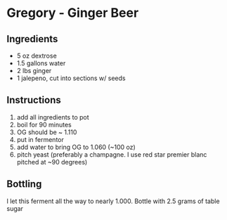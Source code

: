 # Gregory - Ginger Beer

## Ingredients

- 5 oz dextrose
- 1.5 gallons water
- 2 lbs ginger
- 1 jalepeno, cut into sections w/ seeds

## Instructions

1. add all ingredients to pot
2. boil for 90 minutes
3. OG should be ~ 1.110
4. put in fermentor
5. add water to bring OG to 1.060 (~100 oz)
6. pitch yeast (preferably a champagne.  I use red star premier blanc pitched at ~90 degrees)


## Bottling

I let this ferment all the way to nearly 1.000.  Bottle with 2.5 grams of table sugar
